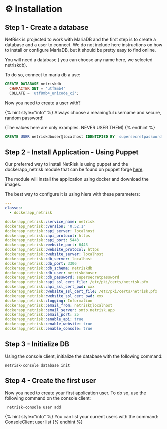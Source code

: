 # ⚙️ Installation

## Step 1 - Create a database

NetRisk is projected to work with MariaDB and the first step is to create a database and a user to connect. We do not include here instructions on how to install or configure MariaDB, but it should be pretty easy to find online.&#x20;



You will need a database ( you can choose any name here, we selected netriskdb).&#x20;

To do so, connect to maria db a use:

```sql
CREATE DATABASE netriskdb
  CHARACTER SET = 'utf8mb4'
  COLLATE = 'utf8mb4_unicode_ci';
```

Now you need to create a user with?

{% hint style="info" %}
Always choose a meaningful username and secure, random password!&#x20;

(The values here are only examples. NEVER USER THEM)
{% endhint %}

```sql
CREATE USER netriskdbuser@localhost IDENTIFIED BY 'supersecretpassword';
```

## Step 2 - Install Application - Using Puppet

Our preferred way to install NetRisk is using puppet and the dockerapp\_netrisk module that can be found on puppet forge [here](https://forge.puppet.com/modules/ffquintella/dockerapp\_netrisk/readme).&#x20;

The module will install the application using docker and download the images.&#x20;

The best way to configure it is using hiera with these parameters:

```yaml
---
classes:
  - dockerapp_netrisk

dockerapp_netrisk::service_name: netrisk
dockerapp_netrisk::version: '0.52.1'
dockerapp_netrisk::api_server: localhost
dockerapp_netrisk::api_protocol: https
dockerapp_netrisk::api_port: 5443
dockerapp_netrisk::website_port: 6443
dockerapp_netrisk::website_protocol: https
dockerapp_netrisk::website_server: localhost
dockerapp_netrisk::db_server: localhost
dockerapp_netrisk::db_port: 3306
dockerapp_netrisk::db_schema: netriskdb
dockerapp_netrisk::db_user: netriskdbuser
dockerapp_netrisk::db_password: supersecretpassword
dockerapp_netrisk::api_ssl_cert_file: /etc/pki/certs/netrisk.pfx
dockerapp_netrisk::api_ssl_cert_pwd: xxx
dockerapp_netrisk::website_ssl_cert_file: /etc/pki/certs/netrisk.pfx
dockerapp_netrisk::website_ssl_cert_pwd: xxx
dockerapp_netrisk::logging: Information
dockerapp_netrisk::email_from: netrisk@localhost
dockerapp_netrisk::email_server: smtp.netrisk.app
dockerapp_netrisk::email_port: 25
dockerapp_netrisk::enable_api: true
dockerapp_netrisk::enable_website: true
dockerapp_netrisk::enable_console: true 
```



## Step 3 - Initialize DB

Using the console client, initialize the database with the following command:

```
netrisk-console database init
```



## Step 4 - Create the first user

Now you need to create your first application user. To do so, use the following command on the console client:

```
 netrisk-console user add
```

{% hint style="info" %}
You can list your current users with the command: ConsoleClient user list
{% endhint %}
